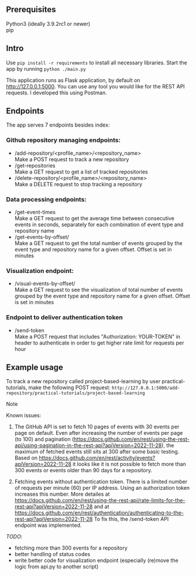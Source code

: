 ## Prerequisites
Python3 (ideally 3.9.2rc1 or newer) <br/> pip 

## Intro
Use `pip install -r requirements` to install all necessary libraries.
Start the app by running `python ./main.py`

This application runs as Flask application, by default on http://127.0.0.1:5000.
You can use any tool you would like for the REST API requests. I developed this using Postman.

## Endpoints
The app serves 7 endpoints besides index:
### Github repository managing endpoints:
- /add-repository/<profile_name>/<repository_name> <br/>
Make a POST request to track a new repository <br/>
- /get-repositories <br/>
Make a GET request to get a list of tracked repositories <br/>
- /delete-repository/<profile_name>/<repository_name> <br/>
Make a DELETE request to stop tracking a repository <br/>
### Data processing endpoints:
- /get-event-times <br/>
Make a GET request to get the average time between consecutive events in seconds, separately for each combination of event type and repository name <br/>
- /get-events-by-offset/<minutes> <br/>
Make a GET request to get the total number of events grouped by the event type and repository name for a given offset. Offset is set in minutes <br/>
### Visualization endpoint:
- /visual-events-by-offset/<minutes> <br/>
Make a GET request to see the visualization of total number of events grouped by the event type and repository name for a given offset. Offset is set in minutes <br/>
### Endpoint to deliver authentication token
- /send-token <br/>
Make a POST request that includes "Authorization: YOUR-TOKEN" in header to authenticate in order to get higher rate limit for requests per hour <br/>

## Example usage
To track a new repository called project-based-learning by user practical-tutorials, make the following POST request: 
`http://127.0.0.1:5000/add-repository/practical-tutorials/project-based-learning`

> [!NOTE]
> Known issues: 
1) The GitHub API is set to fetch 10 pages of events with 30 events per page on default. Even after increasing the number of events
per page (to 100) and pagination (https://docs.github.com/en/rest/using-the-rest-api/using-pagination-in-the-rest-api?apiVersion=2022-11-28), 
the maximum of fetched events still sits at 300 after some basic testing.
Based on https://docs.github.com/en/rest/activity/events?apiVersion=2022-11-28 it looks like it is not possible to fetch more than 300 events or events older than 90 days for a repository. 

2) Fetching events without authentication token.
There is a limited number of requests per minute (60) per IP address. Using an authorization token increases this number.
More detailes at https://docs.github.com/en/rest/using-the-rest-api/rate-limits-for-the-rest-api?apiVersion=2022-11-28
and at https://docs.github.com/en/rest/authentication/authenticating-to-the-rest-api?apiVersion=2022-11-28
To fix this, the /send-token API endpoint was implemented. 

_TODO_:
- fetching more than 300 events for a repository
- better handling of status codes
- write better code for visualization endpoint (especially (re)move the logic from api.py to another script)
